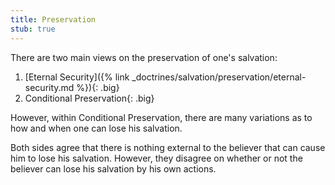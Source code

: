 ```yaml
---
title: Preservation
stub: true
---
```


There are two main views on the preservation of one's salvation:

1. [Eternal Security]({% link _doctrines/salvation/preservation/eternal-security.md %}){: .big}
2. <span>Conditional Preservation</span>{: .big}

However, within Conditional Preservation, there are many variations as to how and when one can lose his salvation.

Both sides agree that there is nothing external to the believer that can cause him to lose his salvation. However, they disagree on whether or not the believer can lose his salvation by his own actions.
